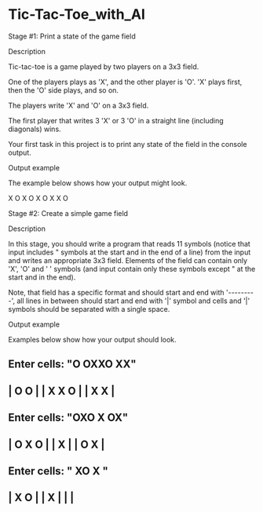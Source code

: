 # Tic-Tac-Toe_with_AI
Stage #1: Print a state of the game field

Description

Tic-tac-toe is a game played by two players on a 3x3 field.

One of the players plays as 'X', and the other player is 'O'. 'X' plays first, then the 'O' side plays, and so on.

The players write 'X' and 'O' on a 3x3 field.

The first player that writes 3 'X' or 3 'O' in a straight line (including diagonals) wins.

Your first task in this project is to print any state of the field in the console output.

Output example

The example below shows how your output might look.

X O X
O X O
X X O 

Stage #2: Create a simple game field

Description

In this stage, you should write a program that reads 11 symbols (notice that input includes " symbols at the start and in the end of a line) from the input and writes an appropriate 3x3 field. Elements of the field can contain only 'X', 'O' and ' ' symbols (and input contain only these symbols except " at the start and in the end).

Note, that field has a specific format and should start and end with '---------', all lines in between should start and end with '|' symbol and cells and '|' symbols should be separated with a single space.  
 

Output example

Examples below show how your output should look.

Enter cells: "O OXXO XX"
---------
| O   O |
| X X O |
|   X X |
---------
 Enter cells: "OXO  X OX"
---------
| O X O |
|     X |
|   O X |
---------
 Enter cells: " XO  X   "
---------
|   X O |
|     X |
|       |
---------
